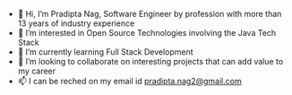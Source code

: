 - 👋 Hi, I’m Pradipta Nag, Software Engineer by profession with more than 13 years of industry experience
- 👀 I’m interested in Open Source Technologies involving the Java Tech Stack
- 🌱 I’m currently learning Full Stack Development
- 💞️ I’m looking to collaborate on interesting projects that can add value to my career
- 📫 I can be reched on my email id pradipta.nag2@gmail.com

<!---
pradz13/pradz13 is a ✨ special ✨ repository because its `README.md` (this file) appears on your GitHub profile.
You can click the Preview link to take a look at your changes.
--->
